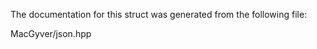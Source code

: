 <div id="structdetail_1_1utility__internal_1_1_extend">

</div>

<span id="structdetail_1_1utility__internal_1_1_extend"
label="structdetail_1_1utility__internal_1_1_extend"></span>

The documentation for this struct was generated from the following file:

<div class="DoxyCompactItemize">

MacGyver/json.hpp

</div>

